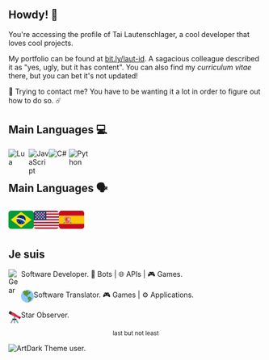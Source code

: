 ## Howdy! 🤪

You're accessing the profile of Tai Lautenschlager, a cool developer that loves cool projects.

My portfolio can be found at [bit.ly/laut-id](https://bit.ly/laut-id). A sagacious colleague described it as "yes, ugly, but it has content". You can also find my _curriculum vitae_ there, but you can bet it's not updated!

🚀 Trying to contact me? You have to be wanting it a lot in order to figure out how to do so. ☄️

## Main Languages 💻
<img align="left" src="https://lautenschlager-id.github.io/content/lang_lua.jpg" width="40" alt="Lua" />
<img align="left" src="https://lautenschlager-id.github.io/content/lang_js.jpg" width="40" alt="JavaScript" />
<img align="left" src="https://lautenschlager-id.github.io/content/lang_cs.jpg" width="40" alt="C#" />
<img align="left" src="https://lautenschlager-id.github.io/content/lang_py.jpg" width="40" alt="Python" />
<br>
<br>

## Main Languages 🗣️
<img align="left" src="https://github.com/Lautenschlager-id/LuaEmojisByBytes/blob/master/72x72/F0-9F-87-A7-F0-9F-87-B7.png?raw=true" width="50" alt="Portuguese (BR)" />
<img align="left" src="https://github.com/Lautenschlager-id/LuaEmojisByBytes/blob/master/72x72/F0-9F-87-BA-F0-9F-87-B8.png?raw=true" width="50" alt="English (EN)" />
<img align="left" src="https://github.com/Lautenschlager-id/LuaEmojisByBytes/blob/master/72x72/F0-9F-87-AA-F0-9F-87-B8.png?raw=true" width="50" alt="Spanish (ES)" />
<br>
<br>
<br>

## Je suis
<img align="left" src="https://cdn.discordapp.com/emojis/563096586394140682.png?v=1" width="25" alt="Gear" /> Software Developer. 🤖 Bots | 🌐 APIs | 🎮 Games.
<br><br>
<img align="left" src="https://github.com/Lautenschlager-id/LuaEmojisByBytes/blob/master/72x72/F0-9F-8C-8E.png?raw=true" width="25" alt="Globe" /> Software Translator.  🎮 Games | ⚙️ Applications.
<br><br>
<img align="left" src="https://github.com/Lautenschlager-id/LuaEmojisByBytes/blob/master/72x72/F0-9F-94-AD.png?raw=true" width="25" alt="Telescope" /> Star Observer.<br>
<p align='center'><sub>last but not least</sub></p>
<img align="left" src="https://i.imgur.com/IYoyBeC.png" height="25" alt="Art" /> Dark Theme user.<br>
